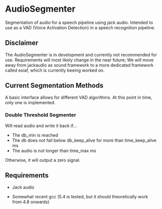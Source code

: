 # AudioSegmenter
Segmentation of audio for a speech pipeline using jack audio.
Intended to use as a VAD (Voice Activation Detection) in a speech recognition pipeline.

## Disclaimer

The AudioSegmenter is in development and currently not recommended for use.
Requirements will most likely change in the near future; We will move away from jackaudio as sound framework to a more dedicated framework called esiaf, which is currently beeing worked on.

## Current Segmentation Methods
A basic interface allows for different VAD algorithms. At this point in time, only one is implemented.

### Double Threshold Segmenter

Will read audio and write it back if...
   - The db_min is reached
   - The db does not fall below db_keep_alive for more than time_keep_alive ms
   - The audio is not longer than time_max ms

Otherwise, it will output a zero signal.

## Requirements

- Jack audio

- Somewhat recent gcc (5.4 is tested, but it should theoretically work from 4.8 onwards)